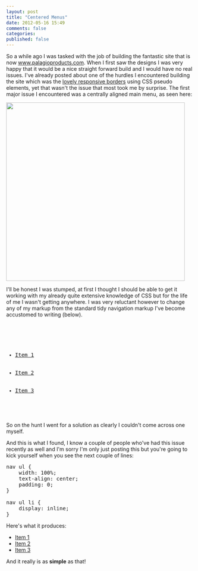 ```yaml
---
layout: post
title: "Centered Menus"
date: 2012-05-16 15:49
comments: false
categories:
published: false
---
```


So a while ago I was tasked with the job of building the fantastic site that is now <a href="http://www.palagioproducts.com/">www.palagioproducts.com</a>. When I first saw the designs I was very happy that it would be a nice straight forward build and I would have no real issues. I've already posted about one of the hurdles I encountered building the site which was the <a title="CSS Pseudo-elements" href="http://www.onishiweb.co.uk/2012/04/css-pseudo-elements/">lovely responsive borders</a> using CSS pseudo elements, yet that wasn't the issue that most took me by surprise. The first major issue I encountered was a centrally aligned main menu, as seen here:

<a href="http://www.onishiweb.co.uk/wordpress/wp-content/uploads/2012/05/Il-Palagio-main-menu.png"><img class="alignnone size-full wp-image-263" title="Il Palagio main menu" src="http://www.onishiweb.co.uk/wordpress/wp-content/uploads/2012/05/Il-Palagio-main-menu.png" alt="" width="480" height="auto" /></a>

I'll be honest I was stumped, at first I thought I should be able to get it working with my already quite extensive knowledge of CSS but for the life of me I wasn't getting anywhere. I was very reluctant however to change any of my markup from the standard tidy navigation markup I've become accustomed to writing (below).
<pre><nav>
	<ul>
		<li><a href="#">Item 1</a></li>
		<li><a href="#">Item 2</a></li>
		<li><a href="#">Item 3</a></li>
	</ul>
</nav></pre>

So on the hunt I went for a solution as clearly I couldn't come across one myself.

And this is what I found, I know a couple of people who've had this issue recently as well and I'm sorry I'm only just posting this but you're going to kick yourself when you see the next couple of lines:

<pre>
nav ul {	
	width: 100%;	
	text-align: center;
	padding: 0;
}

nav ul li {	
	display: inline;	
}
</pre>

Here's what it produces:

<nav id="centered-nav">
<ul>
	<li><a href="#">Item 1</a></li>
	<li><a href="#">Item 2</a></li>
	<li><a href="#">Item 3</a></li>
</ul>
</nav>

And it really is as <strong>simple</strong> as that!